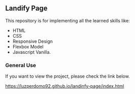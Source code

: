 ## Landify Page

This repository is for implementing all the learned skills like: 

-   HTML
-   CSS
-   Responsive Design 
-   Flexbox Model
-   Javascript Vanilla.

<h3>General Use</h3> 

If you want to view the project, please check the link below.

 https://luzperdomo92.github.io/landinfy-page/index.html
